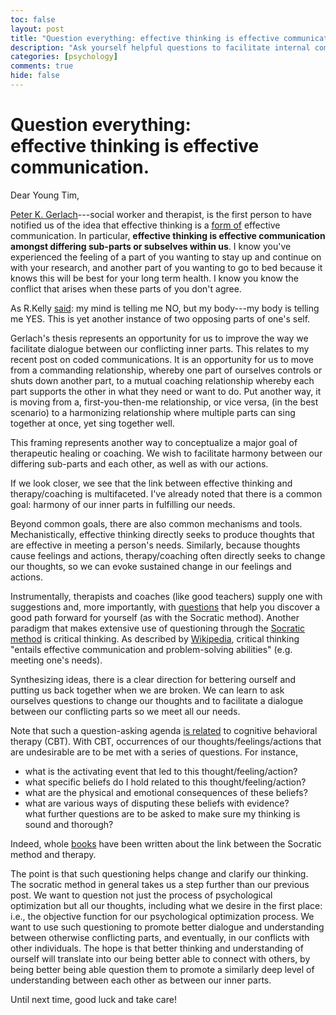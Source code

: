 ```yaml
---
toc: false
layout: post
title: "Question everything: effective thinking is effective communication."
description: "Ask yourself helpful questions to facilitate internal communication and effective thinking."
categories: [psychology]
comments: true
hide: false
---
```


# Question everything: <br>effective thinking is effective communication.

Dear Young Tim,

[Peter K. Gerlach](http://sfhelp.org/site/pkg.htm)---social worker and therapist,
is the first person to have notified us of the idea that
effective thinking is a [form of](http://sfhelp.org/cx/skills/think.htm)
effective communication.
In particular, **effective thinking is effective communication amongst
differing sub-parts or subselves within us**.
I know you've experienced the feeling of a part of you
wanting to stay up and continue on with your research, and
another part of you wanting to go to bed because it knows this will be best for
your long term health.
I know you know the conflict that arises when these parts of you don't agree.

As R.Kelly [said](https://www.youtube.com/watch?v=uAXxkNaRkp8):
my mind is telling me NO, but my body---my body is telling me YES.
This is yet another instance of two opposing parts of one's self.

Gerlach's thesis represents an opportunity for us to improve
the way we facilitate dialogue between our conflicting inner parts.
This relates to my recent post on coded communications.
It is an opportunity for us to move from a commanding relationship,
whereby one part of ourselves controls or shuts down another part,
to a mutual coaching relationship whereby each part supports the other in what
they need or want to do.
Put another way, it is moving from a,
first-you-then-me relationship, or vice versa, (in the best scenario)
to a harmonizing relationship where multiple parts can sing together at once,
yet sing together well.

This framing represents another way to conceptualize a major goal of
therapeutic healing or coaching.
We wish to facilitate harmony between our differing sub-parts and
each other, as well as with our actions.

If we look closer, we see that
the link between effective thinking and therapy/coaching is multifaceted.
I've already noted that there is a common goal:
harmony of our inner parts in fulfilling our needs.

Beyond common goals, there are also common mechanisms and tools.
Mechanistically,
effective thinking directly seeks to produce thoughts that are effective
in meeting a person's needs.
Similarly, because thoughts cause feelings and actions,
therapy/coaching often directly seeks to change our thoughts,
so we can evoke sustained change in our feelings and actions.

Instrumentally, therapists and coaches (like good teachers)
supply one with suggestions and, more importantly, with
[questions](https://positivepsychology.com/coaching-questions/) that
help you discover a good path forward for yourself (as with the Socratic method).
Another paradigm that makes extensive use of questioning through the
[Socratic method](https://en.wikipedia.org/wiki/Socratic_method) is
critical thinking.
As described by [Wikipedia](https://en.wikipedia.org/wiki/Critical_thinking),
critical thinking
"entails effective communication and problem-solving abilities"
(e.g. meeting one's needs).

Synthesizing ideas, there is a clear direction
for bettering ourself and putting us back together when we are broken.
We can learn to ask ourselves questions to change our thoughts and
to facilitate a dialogue between our conflicting parts
so we meet all our needs.

Note that such a question-asking agenda
[is related](https://positivepsychology.com/socratic-questioning/) to
cognitive behavioral therapy (CBT).
With CBT, occurrences of our thoughts/feelings/actions that are undesirable
are to be met with a series of questions.
For instance,
- what is the activating event that led to this thought/feeling/action?
- what specific beliefs do I hold related to this thought/feeling/action?
- what are the physical and emotional consequences of these beliefs?
- what are various ways of disputing these beliefs with evidence?  
  what further questions are to be asked to make sure my thinking is sound
  and thorough?

Indeed, whole [books](https://www.amazon.com/Socratic-Method-Psychotherapy-James-Overholser/dp/0231183291)
have been written about the link between the Socratic method and therapy.

The point is that such questioning helps change and clarify our thinking.
The socratic method in general takes us a step further than our previous post.
We want to question not just the process of psychological optimization
but all our thoughts, including what we desire in the first place:
i.e., the objective function for our psychological optimization process.
We want to use such questioning to promote better dialogue and understanding
between otherwise conflicting parts, and eventually,
in our conflicts with other individuals.
The hope is that better thinking and understanding of ourself will translate
into our being better able to connect with others,
by being better being able question them
to promote a similarly deep level of understanding between each other as between our inner parts.

Until next time, good luck and take care!
